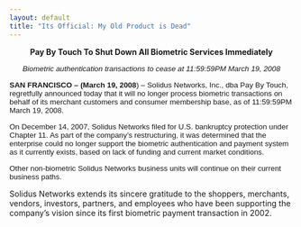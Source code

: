 ```yaml
---
layout: default
title: "Its Official: My Old Product is Dead"
---
```

<p class="MsoNormal" style="text-align: center" align="center"><strong><span style="font-size: 10pt; font-family: 'Arial','sans-serif'"><center>Pay By Touch To Shut Down All Biometric Services Immediately </center></span></strong></p>
<p style="text-align: center" align="center"><em><span style="font-size: 10pt; font-family: 'Arial','sans-serif'">Biometric authentication transactions to cease at 11:59:59PM March 19, 2008</span></em></p>
<p><strong><span style="font-size: 10pt; font-family: 'Arial','sans-serif'">SAN FRANCISCO – (March 19, 2008</span></strong><span style="font-size: 10pt; font-family: 'Arial','sans-serif'">) – Solidus Networks, Inc., dba Pay By Touch, regretfully announced today that it will no longer process biometric transactions on behalf of its merchant customers and consumer membership base, as of 11:59:59PM March 19, 2008.  </span></p>
<p><span style="font-size: 10pt; font-family: 'Arial','sans-serif'">On December 14, 2007, Solidus Networks filed for U.S. bankruptcy protection under Chapter 11.  As part of the company’s restructuring, it was determined that the enterprise could no longer support the biometric authentication and payment system as it currently exists, based on lack of funding and current market conditions.  </span></p>
<p><span style="font-size: 10pt; font-family: 'Arial','sans-serif'">Other non-biometric Solidus Networks business units will continue on their current business paths.   </span></p>
<p class="MsoNormal">Solidus Networks extends its sincere gratitude to the shoppers, merchants, vendors, investors, partners, and employees who have been supporting the company’s vision since its first biometric payment transaction in 2002.</p>
